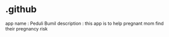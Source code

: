 # .github

app name : Peduli Bumil
description : this app is to help pregnant mom find their pregnancy risk
